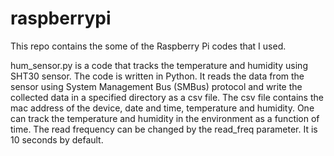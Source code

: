 # raspberrypi

This repo contains the some of the Raspberry Pi codes that I used.

hum_sensor.py is a code that tracks the temperature and humidity using SHT30 sensor. The code is written in Python. It reads the data from the sensor using System Management Bus (SMBus) protocol and write the collected data in a specified directory as a csv file. The csv file contains the mac address of the device, date and time, temperature and humidity. One can track the temperature and humidity in the environment as a function of time. The read frequency can be changed by the read_freq parameter. It is 10 seconds by default.

